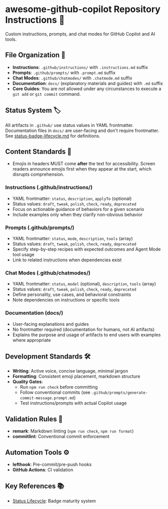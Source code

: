 # awesome-github-copilot Repository Instructions 🚀

Custom instructions, prompts, and chat modes for GitHub Copilot and AI tools.

## File Organization 📁

- **Instructions**: `.github/instructions/` with `.instructions.md` suffix
- **Prompts**: `.github/prompts/` with `.prompt.md` suffix
- **Chat Modes**: `.github/chatmodes/` with `.chatmode.md` suffix
- **Documentation**: `docs/` (explanatory materials and guides) with `.md` suffix
- **Core Guides**: You are not allowed under any circunstances to execute a `git add` or `git commit` command.

## Status System 🏷️

All artifacts in `.github/` use status values in YAML frontmatter. Documentation files in `docs/` are user-facing and don't require frontmatter. See [status-badge-lifecycle.md](../docs/status-badge-lifecycle.md) for definitions.

## Content Standards 📝

- Emojis in headers MUST come **after** the text for accessibility. Screen readers announce emojis first when they appear at the start, which disrupts comprehension.

### Instructions (.github/instructions/)

- YAML frontmatter: `status`, `description`, `applyTo` (optional)
- Status values: `draft`, `tweak`, `polish`, `check`, `ready`, `deprecated`
- Focus on actionable guidance of behaviors for a given scenario
- Include examples only when they clarify non-obvious behavior

### Prompts (.github/prompts/)

- YAML frontmatter: `status`, `mode`, `description`, `tools` (array)
- Status values: `draft`, `tweak`, `polish`, `check`, `ready`, `deprecated`
- Specify step-by-step recipes with expected outcomes and Agent Mode tool usage
- Link to related instructions when dependencies exist

### Chat Modes (.github/chatmodes/)

- YAML frontmatter: `status`, `model` (optional), `description`, `tools` (array)
- Status values: `draft`, `tweak`, `polish`, `check`, `ready`, `deprecated`
- Define personality, use cases, and behavioral constraints
- Note dependencies on instructions or specific tools

### Documentation (docs/)

- User-facing explanations and guides
- No frontmatter required (documentation for humans, not AI artifacts)
- Explains the purpose and usage of artifacts to end users with examples where appropriate

## Development Standards 🛠️

- **Writing**: Active voice, concise language, minimal jargon
- **Formatting**: Consistent emoji placement, markdown structure
- **Quality Gates**:
  - Run `npm run check` before committing
  - Follow conventional commits (see `.github/prompts/generate-commit-message.prompt.md`)
  - Test instructions/prompts with actual Copilot usage

## Validation Rules 🔧

- **remark**: Markdown linting (`npm run check`, `npm run format`)
- **commitlint**: Conventional commit enforcement

## Automation Tools ⚙️

- **lefthook**: Pre-commit/pre-push hooks
- **GitHub Actions**: CI validation

## Key References 📚

- [Status Lifecycle](../docs/status-badge-lifecycle.md): Badge maturity system
